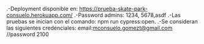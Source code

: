 .-Deployment disponible en: https://prueba-skate-park-consuelo.herokuapp.com/
.-Password admins: 1234, 5678,asdf
.-Las pruebas se inician con el comando: npm run cypress:open. 
.-Se consideran las siguientes credenciales: email:mconsuelo.gomezt@gmail.com //password 2100

